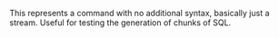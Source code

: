 This represents a command with no additional syntax, basically just a stream. Useful for testing the generation of chunks of SQL.